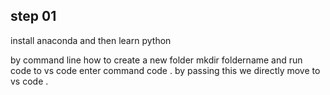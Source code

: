 ## step 01 
install anaconda and then learn python

by command line how to create a new folder mkdir foldername and run code to vs code enter command code . by passing this we directly move to vs code .
